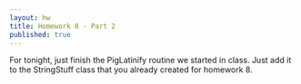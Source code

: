 ```yaml
---
layout: hw
title: Homework 8 - Part 2
published: true
---	   
```


For tonight, just finish the PigLatinify routine we started in class. Just add it to the StringStuff class that you already created for homework 8.
 